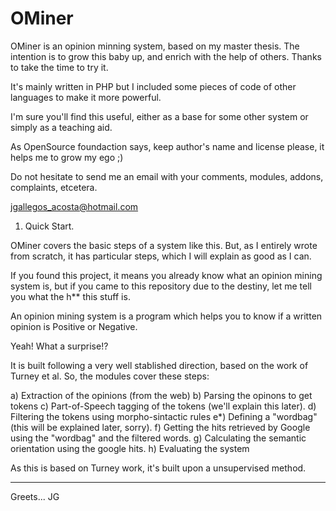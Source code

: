 # OMiner
OMiner is an opinion minning system, based on my master thesis. The intention is to grow this baby up, and enrich with the help of others. Thanks to take the time to try it.

It's mainly written in PHP but I included some pieces of code of other languages to make it more powerful.

I'm sure you'll find this useful, either as a base for some other system or simply as a teaching aid.

As OpenSource foundaction says, keep author's name and license please, it helps me to grow my ego ;)

Do not hesitate to send me an email with your comments, modules, addons, complaints, etcetera.

jgallegos_acosta@hotmail.com


1. Quick Start.

OMiner covers the basic steps of a system like this. But, as I entirely wrote from scratch, it has particular steps, which I will explain as good as I can.

If you found this project, it means you already know what an opinion mining system is, but if you came to this repository due to the destiny, let me tell you what the h** this stuff is.

An opinion mining system is a program which helps you to know if a written opinion is Positive or Negative.

Yeah! What a surprise!?

It is built following a very well stablished direction, based on the work of Turney et al.
So, the modules cover these steps:

a) Extraction of the opinions (from the web)
b) Parsing the opinons to get tokens 
c) Part-of-Speech tagging of the tokens (we'll explain this later).
d) Filtering the tokens using morpho-sintactic rules
e*) Defining a "wordbag" (this will be explained later, sorry).
f) Getting the hits retrieved by Google using the "wordbag" and the filtered words.
g) Calculating the semantic orientation using the google hits.
h) Evaluating the system

As this is based on Turney work, it's built upon a unsupervised method.

---
Greets... JG
